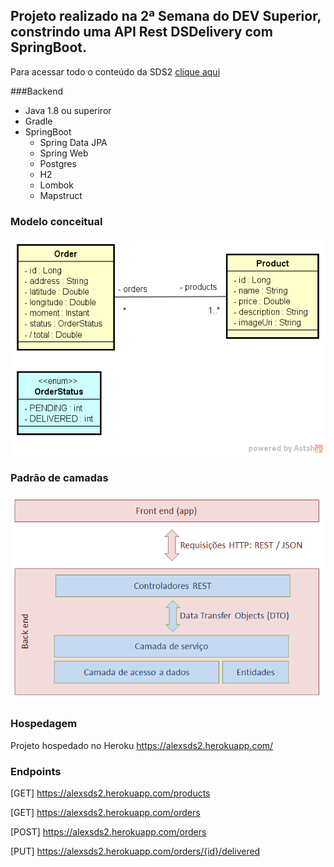 ## Projeto realizado na 2ª Semana do DEV Superior, constrindo uma API Rest DSDelivery com SpringBoot.

Para acessar todo o conteúdo da SDS2 <a href= https://github.com/devsuperior/sds2>clique aqui</a>

###Backend

* Java 1.8 ou superiror
* Gradle
* SpringBoot
    * Spring Data JPA
    * Spring Web
    * Postgres
    * H2
    * Lombok
    * Mapstruct
    
### Modelo conceitual

![img.png](img.png)

### Padrão de camadas

![img_1.png](img_1.png)



### Hospedagem

Projeto hospedado no Heroku https://alexsds2.herokuapp.com/

### Endpoints

[GET] https://alexsds2.herokuapp.com/products

[GET] https://alexsds2.herokuapp.com/orders

[POST] https://alexsds2.herokuapp.com/orders

[PUT] https://alexsds2.herokuapp.com/orders/{id}/delivered
